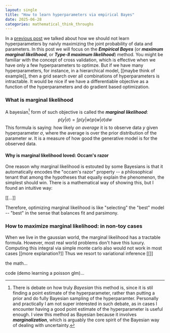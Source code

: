 ```yaml
---
layout: single
title: "How to learn hyperparameters via empirical Bayes"
date: 2025-06-28
categories: mathematical_think_throughs
---
```


In a [previous post](https://samdeoxys1.github.io/blog/mathematical_think_throughs/2025/06/28/map_vs_empirical_bayes.html) we talked about how we should not learn hyperparameters by naivly maximizing the joint probability of data and parameters. In this post we will focus on the ***Empirical Bayes*** (or ***maximum marginal likelihood***, or ***Type-II maximum likelihood***) method. You might be familiar with the concept of cross validation, which is effective when we have only a few hyperparameters to optimze. But if we have many hyperparameters, for instance, in a hierarchical model, [[maybe think of example]], then a grid search over all combinations of hyperparameters is intractable. It would be nice if we have a differentiable objective as a function of the hyperparameters and do gradient based optimization. 

### What is marginal likelihood

A bayesian[^1] form of such objective is called the ***marginal likelihood***:
$$
\begin{equation}
p(y|\sigma)=\int p(y|w)p(w|\sigma)dw
\end{equation}
$$
This formula is saying: how likely *on average* it is to observe data $y$ given hyperparameter $\sigma$, where the average is over the prior distribution of the parameter $w$. It is a measure of how good the generative model is for the observed data. 

#### Why is marginal likelihood loved: Occam's razor

One reason why marginal likelihood is estouted by some Bayesians is that it automatically encodes the "occam's razor" property -- a philosophical tenant that among the hypotheses that equally explain the phenomenon, the simplest should win. There is a mathematical way of showing this, but I found an intuitive way:

[[...]]

Therefore, optimizing marginal likelihood is like "selecting" the "best" model --  "best" in the sense that balances fit and parsimony. 



### How to maximize marginal likelihood: in non-toy cases

When we live in the gaussian world, the marginal likelihood has a tractable formula. However, most real world problems don't have this luxury. Computing this integral via simple monte carlo also would not work in most cases [[more explanation?]] Thus we resort to variational inference [[]]

the math...



code (demo learning a poisson glm)...







 

[^1]: There is debate on how truly *Bayesian* this method is, since it is stil finding a point estimate of the hyperparameter, rather than putting a prior and do fully Bayesian sampling of the hyperparamter. Personally and practically I am not super interested in such debate, as in cases I encounter having a good point estimate of the hyperparameter is useful enough. I view this method as Bayesian because it involves ***marginalization***, which is arguably the core spirit of the Bayesian way of dealing with uncertainty.   